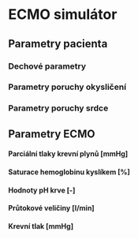 # **ECMO simulátor**

<div class="w3-row">
<div class="w3-third">


<bdl-fmi id="idfmi" src="DP_0Ferkl_ECMOSimNoReg1.js" fminame="DP_0Ferkl_ECMOSimNoReg1" tolerance="0.000001" starttime="0" fstepsize="0.1" guid="{27196867-11e5-4c34-80a3-b7522ec617b2}" valuereferences="905971254,905971208,905972945,905972991,905969984,905970443,905973162,905973946,905972838,905974213,905974145,905973985,905971304,637535866" valuelabels="pO2Arteries.partialPressure,pCO2Arteries.partialPressure,pO2Veins.partialPressure,pCO2Veins.partialPressure,Arteries.chemicalSolution.bloodGases.sO2,Veins.chemicalSolution.bloodGases.sO2,pH_Arteries.pH,pH_Veins.pH,flowMeasureCardiacOutput.volumeFlowRate,flowMeasureMinuteVentilation.volumeFlowRate,flowMeasureECMO.volumeFlowRate,flowMeasureSweep.volumeFlowRate,pressureArterial.pressure,PressureVeins.pressure" inputs="id1,16777223,1,1,0;id2,16777224,1,7998000,0;id3,16777225,1,7998000,0;id4,16777226,1,60,0;id5,16777227,1,1000000,0;id6,16777228,1,1000000,0;id7,16777232,1,1,0;id8,16777233,1,1,0;id9,16777234,1,60000000,0;id10,16777235,1,1,0" inputlabels="Shunts,StarlingLeft,StarlingRight,RR,TV,DV,VAV,RPM,SWEEP,FiO2"></bdl-fmi>

<bdl-buttonparams title="Fyziologické hodnoty" ids="id1,id2,id3,id4,id5,id6,id8,id9" values="0.02,1.25,1.25,17,500,150,0,0"></bdl-buttonparams>

## **Parametry pacienta**
### Dechové parametry

<bdl-range id="id4" title="Dechová frekvence [1/min]" min="0" max="40" default="17" step="1" maxlength="8"></bdl-range>

<bdl-range id="id5" title="Dechový objem [ml]" min="300" max="5000" default="500" step="100" maxlength="8"></bdl-range>

### Parametry poruchy okysličení

<bdl-range id="id6" title="Objem mrtvého prostoru [ml]" min="150" max="1000" default="150" step="20" maxlength="8"></bdl-range>

<bdl-range id="id1" title="Frakce P-L zkratů" min="0.02" max="1" default="0.02" step="0.02" maxlength="8"></bdl-range>

<bdl-buttonparams title="Respirační selhání" ids="id1,id6," values="0.2,300"></bdl-buttonparams>

### Parametry poruchy srdce
<bdl-range id="id2" title="Sklon Starlingovy křivky pro levé srdce" min="0.125" max="1.5" default="1.25" step="0.125" maxlength="8"></bdl-range>

<bdl-range id="id3" title="Sklon Starlingovy křivky pro pravé srdce" min="0.5" max="1.5" default="1.25" step="0.25" maxlength="8"></bdl-range>

<bdl-buttonparams title="Srdeční selhání" ids="id2,id3" values="0.5,0.5"></bdl-buttonparams>

## **Parametry ECMO**

<bdl-range id="id7" title="Zapojení ECMO: 0 - VV; 1 - VA" min="0" max="1" default="0" step="1" maxlength="4"></bdl-range>

<bdl-range id="id8" title="Otáčky ECMO" min="0" max="8000" default="0" step="250" maxlength="8"></bdl-range>

<bdl-range id="id9" title="Sweep" min="0" max="8000" default="0" step="250" maxlength="8"></bdl-range>

<bdl-range id="id10" title="FiO2" min="0.21" max="1" default="0.21" step="0.01" maxlength="8"></bdl-range>

<bdl-buttonparams title="Základní VV-ECMO" ids="id7,id8,id9,id10" values="0,3500,2500,0.8"></bdl-buttonparams>
<bdl-buttonparams title="Základní VA-ECMO" ids="id7,id8,id9,id10" values="1,4000,3000,0.5"></bdl-buttonparams>

</div>
<div class="w3-third">

#### Parciální tlaky krevní plynů [mmHg]
<bdl-chartjs-time id="id11" width="360" height="240" fromid="idfmi" labels="Arteriální pO2, Arteriální pCO2, Venózní pO2, Venózní pCO2" initialdata="" refindex="0" refvalues="4" convertors="x*0.00750061683;x*0.00750061683;x*0.00750061683;x*0.00750061683"></bdl-chartjs-time>

#### Saturace hemoglobinu kyslíkem [%]
<bdl-chartjs-time id="id12" width="360" height="240" fromid="idfmi" labels="Arteriální sO2, Venózní sO2" initialdata="" refindex="4" refvalues="2" convertors="x*100;x*100"></bdl-chartjs-time>

#### Hodnoty pH krve [-]
<bdl-chartjs-time id="id12" width="360" height="240" fromid="idfmi" labels="Arteriální pH, Venózní pH" initialdata="" refindex="6" refvalues="2"></bdl-chartjs-time>

</div>
<div class="w3-third">

#### Průtokové veličiny [l/min]
<bdl-chartjs-time id="id12" width="360" height="240" fromid="idfmi" labels="Minutový srdeční výdej, Minutová ventilace, Průtok krve ECMO, Sweep" initialdata="" refindex="8" refvalues="4" convertors="x*60000;x*60000;x*60000;x*60000"></bdl-chartjs-time>

#### Krevní tlak [mmHg]
<bdl-chartjs-time id="id12" width="360" height="240" fromid="idfmi" labels="Střední arteriální tlak, Venózní tlak" initialdata="" refindex="12" refvalues="2" convertors="x*0.00750061683; x*0.00750061683"></bdl-chartjs-time>


</div></div>




